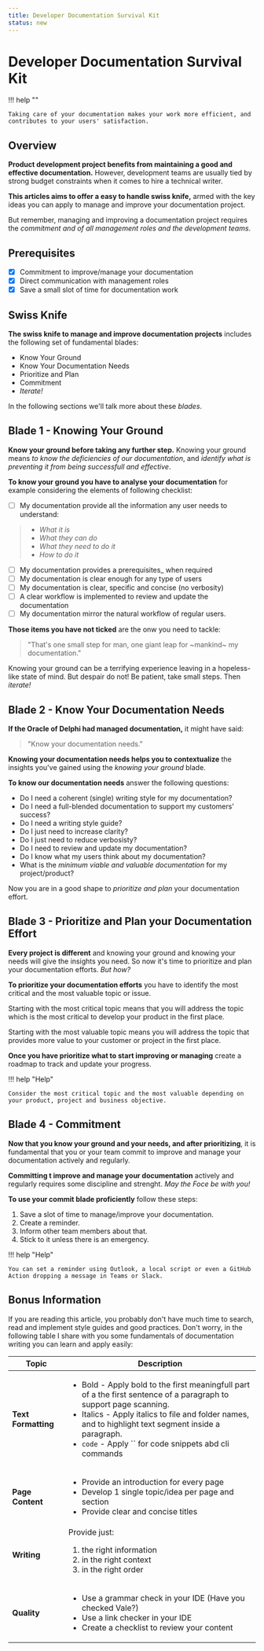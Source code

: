 ```yaml
---
title: Developer Documentation Survival Kit 
status: new
---  
```


# Developer Documentation Survival Kit   

!!! help ""  

    Taking care of your documentation makes your work more efficient, and contributes to your users' satisfaction.

## Overview  

**Product development project benefits from maintaining a good and effective documentation.** However, development teams are usually tied by strong budget constraints when it comes to hire a technical writer.   

**This articles aims to offer a easy to handle swiss knife,** armed with the key ideas you can apply to manage and improve your documentation project.   

But remember, managing and improving a documentation project requires the *commitment and of all management roles and the development teams*.

## Prerequisites  

- [x] Commitment to improve/manage your documentation
- [x] Direct communication with management roles 
- [x] Save a small slot of time for documentation work  

## Swiss Knife    

**The swiss knife to manage and improve documentation projects** includes the following set of fundamental blades:  

* Know Your Ground  
* Know Your Documentation Needs  
* Prioritize and Plan  
* Commitment  
* _Iterate!_

In the following sections we'll talk more about these _blades_.  

## Blade 1 - Knowing Your Ground  

**Know your ground before taking any further step.** Knowing your ground means _to know the deficiencies of our documentation_, and _identify what is preventing it from being successfull and effective_.  

**To know your ground you have to analyse your documentation** for example considering the elements of following checklist:

- [ ] My documentation provide all the information any user needs to understand:   
> - _What it is_  
> - _What they can do_   
> - _What they need to do it_  
> - _How to do it_  
- [ ] My documentation provides a prerequisites_ when required
- [ ] My documentation is clear enough for any type of users 
- [ ] My documentation is clear, specific and concise (no verbosity)
- [ ] A clear workflow is implemented to review and update the documentation  
- [ ] My documentation mirror the natural workflow of regular users. 

 **Those items you have not ticked** are the onw you need to tackle:  
 
 > "That's one small step for man, one giant leap for ~mankind~ my documentation."   
 
 Knowing your ground can be a terrifying experience leaving in a hopeless-like state of mind. But despair do not! Be patient, take small steps. Then _iterate!_    


## Blade 2 - Know Your Documentation Needs     

**If the Oracle of Delphi had managed documentation,** it might have said:   

> "Know your documentation needs."  

**Knowing your documentation needs helps you to contextualize** the insights you've gained using the _knowing your ground_ blade.  


**To know our documentation needs** answer the following questions:  

- Do I need a coherent (single) writing style for my documentation?  
- Do I need a full-blended documentation to support my customers' success?  
- Do I need a writing style guide?  
- Do I just need to increase clarity?  
- Do I just need to reduce verbosisty?  
- Do I need to review and update my documentation?    
- Do I know what my users think about my documentation?
- What is the *minimum viable and valuable documentation* for my project/product?  
  
Now you are in a good shape to _prioritize and plan_ your documentation effort.


## Blade 3 - Prioritize and Plan your Documentation Effort  

**Every project is different** and knowing your ground and knowing your needs will give the insights you need. So now it's time to prioritize and plan your documentation efforts. *But how?*  

**To prioritize your documentation efforts** you have to identify the most critical and the most valuable topic or issue.   

Starting with the most critical topic means that you will address the topic which is the most critical to develop your product in the first place.  

Starting with the most valuable topic means you will address the topic that provides more value to your customer or project in the first place.   

**Once you have prioritize what to start improving or managing** create a roadmap to track and update your progress.

!!! help "Help"  

    Consider the most critical topic and the most valuable depending on your product, project and business objective.

## Blade 4 - Commitment   

**Now that you know your ground and your needs, and after prioritizing**, it is fundamental that you or your team commit to improve and manage your documentation actively and regularly.   

**Committing t improve and manage your documentation** actively and regularly requires some discipline and strenght. _May the Foce be with you!_

**To use your commit blade proficiently** follow these steps:

1. Save a slot of time to manage/improve your documentation.    
2. Create a reminder.  
3. Inform other team members about that.  
4. Stick to it unless there is an emergency.

!!! help "Help"  

    You can set a reminder using Outlook, a local script or even a GitHub Action dropping a message in Teams or Slack. 

## Bonus Information  

If you are reading this article, you probably don't have much time to search, read and implement style guides and good practices. Don't worry, in the following table I share with you some fundamentals of documentation writing you can learn and apply easily:  



| Topic | Description |  
| ------------ | ---------------------- |  
| **Text Formatting** | <ul><li>Bold - Apply bold to the first meaningfull part of a the first sentence of a paragraph to support page scanning.</li><li>Italics - Apply italics to file and folder names, and to highlight text segment inside a paragraph.</li><li>`code` - Apply `` for code snippets abd cli commands</li></ul> |  
| **Page Content** | <ul><li>Provide an introduction for every page</li><li>Develop 1 single topic/idea per page and section</li><li>Provide clear and concise titles</li></ul>   |  
| **Writing** | Provide just:<ol><li>the right information</li><li>in the right context</li><li>in the right order</li></ol> |  
| **Quality** | <ul><li>Use a grammar check in your IDE (Have you checked Vale?)</li><li>Use a link checker in your IDE</li><li>Create a checklist to review your content</li></ul> |




